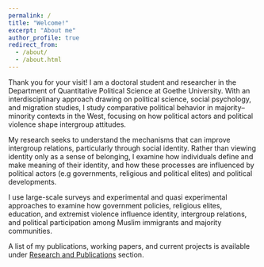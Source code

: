 ```yaml
---
permalink: /
title: "Welcome!"
excerpt: "About me"
author_profile: true
redirect_from: 
  - /about/
  - /about.html
---
```


Thank you for your visit! I am a doctoral student and researcher in the Department of Quantitative Political Science at Goethe University.  With an interdisciplinary approach drawing on political science, social psychology, and migration studies, I study comparative political behavior in majority–minority contexts in the West, focusing on how political actors and political violence shape intergroup attitudes.

My research seeks to understand the mechanisms that can improve intergroup relations, particularly through social identity. Rather than viewing identity only as a sense of belonging, I examine how individuals define and make meaning of their identity, and how these processes are influenced by political actors (e.g governments, religious and political elites) and political developments.

I use large-scale surveys and experimental and quasi experimental approaches to examine how government policies, religious elites, education, and extremist violence influence identity, intergroup relations, and political participation among Muslim immigrants and majority  communities. 

A list of my publications, working papers, and current projects is available under [Research and Publications](/publication.md/) section.
